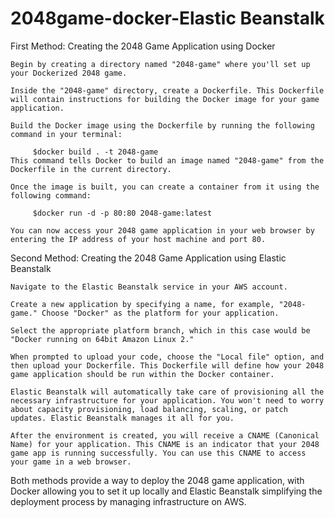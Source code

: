 # 2048game-docker-Elastic Beanstalk
First Method: Creating the 2048 Game Application using Docker

    Begin by creating a directory named "2048-game" where you'll set up your Dockerized 2048 game.

    Inside the "2048-game" directory, create a Dockerfile. This Dockerfile will contain instructions for building the Docker image for your game application.

    Build the Docker image using the Dockerfile by running the following command in your terminal:

         $docker build . -t 2048-game
    This command tells Docker to build an image named "2048-game" from the Dockerfile in the current directory.

    Once the image is built, you can create a container from it using the following command:

         $docker run -d -p 80:80 2048-game:latest
 
    You can now access your 2048 game application in your web browser by entering the IP address of your host machine and port 80.


Second Method: Creating the 2048 Game Application using Elastic Beanstalk

    Navigate to the Elastic Beanstalk service in your AWS account.

    Create a new application by specifying a name, for example, "2048-game." Choose "Docker" as the platform for your application.

    Select the appropriate platform branch, which in this case would be "Docker running on 64bit Amazon Linux 2."

    When prompted to upload your code, choose the "Local file" option, and then upload your Dockerfile. This Dockerfile will define how your 2048 game application should be run within the Docker container.

    Elastic Beanstalk will automatically take care of provisioning all the necessary infrastructure for your application. You won't need to worry about capacity provisioning, load balancing, scaling, or patch updates. Elastic Beanstalk manages it all for you.

    After the environment is created, you will receive a CNAME (Canonical Name) for your application. This CNAME is an indicator that your 2048 game app is running successfully. You can use this CNAME to access your game in a web browser.

Both methods provide a way to deploy the 2048 game application, with Docker allowing you to set it up locally and Elastic Beanstalk simplifying the deployment process by managing infrastructure on AWS.






 
